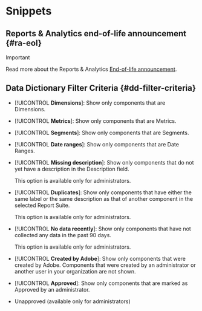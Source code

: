 # Snippets

## Reports & Analytics end-of-life announcement {#ra-eol}

>[!IMPORTANT]
>
>Read more about the Reports & Analytics [End-of-life announcement](https://express.adobe.com/page/6WnF8JK6IRDhf/).

## Data Dictionary Filter Criteria {#dd-filter-criteria}

   * [!UICONTROL **Dimensions**]: Show only components that are Dimensions.

   * [!UICONTROL **Metrics**]: Show only components that are Metrics.

   * [!UICONTROL **Segments**]: Show only components that are Segments. <!--this is Filters in CJA-->

   * [!UICONTROL **Date ranges**]: Show only components that are Date Ranges.

   * [!UICONTROL **Missing description**]: Show only components that do not yet have a description in the Description field.
   
     This option is available only for administrators.

   * [!UICONTROL **Duplicates**]: Show only components that have either the same label or the same description as that of another component in the selected Report Suite. 
   
     This option is available only for administrators.
   
   * [!UICONTROL **No data recently**]: Show only components that have not collected any data in the past 90 days. 
   
     This option is available only for administrators.
   
   * [!UICONTROL **Created by Adobe**]: Show only components that were created by Adobe. Components that were created by an administrator or another user in your organization are not shown. 
   
   * [!UICONTROL **Approved**]: Show only components that are marked as Approved by an administrator. 

   * Unapproved (available only for administrators) <!--this is in the requirements doc, but I don't see this in the UI-->   